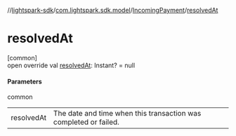 //[lightspark-sdk](../../../index.md)/[com.lightspark.sdk.model](../index.md)/[IncomingPayment](index.md)/[resolvedAt](resolved-at.md)

# resolvedAt

[common]\
open override val [resolvedAt](resolved-at.md): Instant? = null

#### Parameters

common

| | |
|---|---|
| resolvedAt | The date and time when this transaction was completed or failed. |
